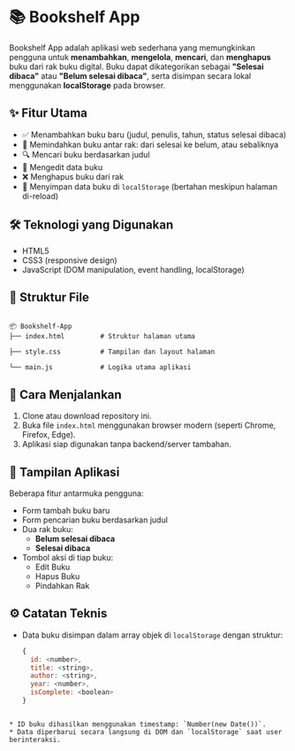 # 📚 Bookshelf App

Bookshelf App adalah aplikasi web sederhana yang memungkinkan pengguna untuk **menambahkan**, **mengelola**, **mencari**, dan **menghapus** buku dari rak buku digital. Buku dapat dikategorikan sebagai **"Selesai dibaca"** atau **"Belum selesai dibaca"**, serta disimpan secara lokal menggunakan **localStorage** pada browser.

## ✨ Fitur Utama

- ✅ Menambahkan buku baru (judul, penulis, tahun, status selesai dibaca)
- 🔄 Memindahkan buku antar rak: dari selesai ke belum, atau sebaliknya
- 🔍 Mencari buku berdasarkan judul
- 📝 Mengedit data buku
- ❌ Menghapus buku dari rak
- 💾 Menyimpan data buku di `localStorage` (bertahan meskipun halaman di-reload)

## 🛠 Teknologi yang Digunakan

- HTML5
- CSS3 (responsive design)
- JavaScript (DOM manipulation, event handling, localStorage)

## 📁 Struktur File

```

📦 Bookshelf-App
├── index.html         # Struktur halaman utama

├── style.css          # Tampilan dan layout halaman

└── main.js            # Logika utama aplikasi

````

## 🚀 Cara Menjalankan

1. Clone atau download repository ini.
2. Buka file `index.html` menggunakan browser modern (seperti Chrome, Firefox, Edge).
3. Aplikasi siap digunakan tanpa backend/server tambahan.

## 📸 Tampilan Aplikasi

Beberapa fitur antarmuka pengguna:
- Form tambah buku baru
- Form pencarian buku berdasarkan judul
- Dua rak buku: 
  - **Belum selesai dibaca**
  - **Selesai dibaca**
- Tombol aksi di tiap buku: 
  - Edit Buku
  - Hapus Buku
  - Pindahkan Rak

## ⚙️ Catatan Teknis

- Data buku disimpan dalam array objek di `localStorage` dengan struktur:
  ```javascript
  {
    id: <number>,
    title: <string>,
    author: <string>,
    year: <number>,
    isComplete: <boolean>
  }
````

* ID buku dihasilkan menggunakan timestamp: `Number(new Date())`.
* Data diperbarui secara langsung di DOM dan `localStorage` saat user berinteraksi.
